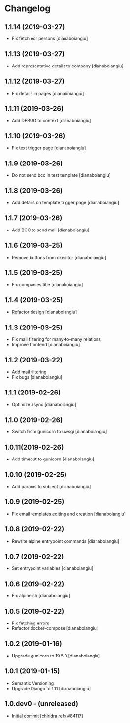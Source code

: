 Changelog
=========

1.1.14 (2019-03-27)
------------------
* Fix fetch ecr persons
  [dianaboiangiu]

1.1.13 (2019-03-27)
------------------
* Add representative details to company
  [dianaboiangiu]

1.1.12 (2019-03-27)
------------------
* Fix details in pages
  [dianaboiangiu]

1.1.11 (2019-03-26)
------------------
* Add DEBUG to context
  [dianaboiangiu]

1.1.10 (2019-03-26)
------------------
* Fix text trigger page
  [dianaboiangiu]

1.1.9 (2019-03-26)
-----------------
* Do not send bcc in test template
  [dianaboiangiu]

1.1.8 (2019-03-26)
-----------------
* Add details on template trigger page
  [dianaboiangiu]

1.1.7 (2019-03-26)
-----------------
* Add BCC to send mail
  [dianaboiangiu]

1.1.6 (2019-03-25)
-----------------
* Remove buttons from ckeditor
  [dianaboiangiu]

1.1.5 (2019-03-25)
-----------------
* Fix companies title
  [dianaboiangiu]

1.1.4 (2019-03-25)
-----------------
* Refactor design
  [dianaboiangiu]

1.1.3 (2019-03-25)
-----------------
* Fix mail filtering for many-to-many relations
* Improve frontend
  [dianaboiangiu]

1.1.2 (2019-03-22)
-----------------
* Add mail filtering
* Fix bugs
  [dianaboiangiu]

1.1.1 (2019-02-26)
-----------------
* Optimize async
  [dianaboiangiu]

1.1.0 (2019-02-26)
------------------
* Switch from gunicorn to uwsgi
  [dianaboiangiu]

1.0.11(2019-02-26)
-----------------
* Add timeout to gunicorn
  [dianaboiangiu]

1.0.10 (2019-02-25)
-----------------
* Add params to subject
  [dianaboiangiu]

1.0.9 (2019-02-25)
-----------------
* Fix email templates editing and creation
  [dianaboiangiu]

1.0.8 (2019-02-22)
-----------------
* Rewrite alpine entrypoint commands
  [dianaboiangiu]

1.0.7 (2019-02-22)
-----------------
* Set entrypoint variables
  [dianaboiangiu]

1.0.6 (2019-02-22)
------------------
* Fix alpine sh
  [dianaboiangiu]

1.0.5 (2019-02-22)
------------------
* Fix fetching errors
* Refactor docker-compose
  [dianaboiangiu]

1.0.2 (2019-01-16)
------------------
* Upgrade gunicorn to 19.5.0
  [dianaboiangiu]

1.0.1 (2019-01-15)
------------------
* Semantic Versioning
* Upgrade Django to 1.11
  [dianaboiangiu]

1.0.dev0 - (unreleased)
-----------------------
* Initial commit
  [chiridra refs #84117]
